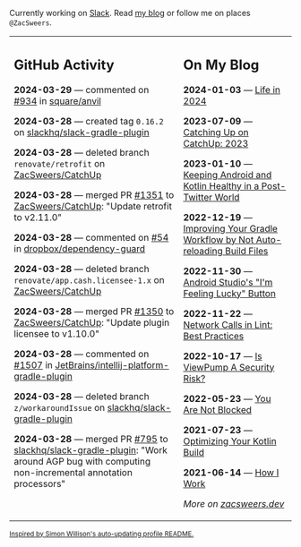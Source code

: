 Currently working on [Slack](https://slack.com/). Read [my blog](https://zacsweers.dev/) or follow me on places `@ZacSweers`.

<table><tr><td valign="top" width="60%">

## GitHub Activity
<!-- githubActivity starts -->
**2024-03-29** — commented on [#934](https://github.com/square/anvil/pull/934#issuecomment-2027695388) in [square/anvil](https://github.com/square/anvil)

**2024-03-28** — created tag `0.16.2` on [slackhq/slack-gradle-plugin](https://github.com/slackhq/slack-gradle-plugin)

**2024-03-28** — deleted branch `renovate/retrofit` on [ZacSweers/CatchUp](https://github.com/ZacSweers/CatchUp)

**2024-03-28** — merged PR [#1351](https://github.com/ZacSweers/CatchUp/pull/1351) to [ZacSweers/CatchUp](https://github.com/ZacSweers/CatchUp): "Update retrofit to v2.11.0"

**2024-03-28** — commented on [#54](https://github.com/dropbox/dependency-guard/issues/54#issuecomment-2026141769) in [dropbox/dependency-guard](https://github.com/dropbox/dependency-guard)

**2024-03-28** — deleted branch `renovate/app.cash.licensee-1.x` on [ZacSweers/CatchUp](https://github.com/ZacSweers/CatchUp)

**2024-03-28** — merged PR [#1350](https://github.com/ZacSweers/CatchUp/pull/1350) to [ZacSweers/CatchUp](https://github.com/ZacSweers/CatchUp): "Update plugin licensee to v1.10.0"

**2024-03-28** — commented on [#1507](https://github.com/JetBrains/intellij-platform-gradle-plugin/issues/1507#issuecomment-2026139875) in [JetBrains/intellij-platform-gradle-plugin](https://github.com/JetBrains/intellij-platform-gradle-plugin)

**2024-03-28** — deleted branch `z/workaroundIssue` on [slackhq/slack-gradle-plugin](https://github.com/slackhq/slack-gradle-plugin)

**2024-03-28** — merged PR [#795](https://github.com/slackhq/slack-gradle-plugin/pull/795) to [slackhq/slack-gradle-plugin](https://github.com/slackhq/slack-gradle-plugin): "Work around AGP bug with computing non-incremental annotation processors"
<!-- githubActivity ends -->
</td><td valign="top" width="40%">

## On My Blog
<!-- blog starts -->
**2024-01-03** — [Life in 2024](https://www.zacsweers.dev/life-in-2024/)

**2023-07-09** — [Catching Up on CatchUp: 2023](https://www.zacsweers.dev/catching-up-on-catchup-2023/)

**2023-01-10** — [Keeping Android and Kotlin Healthy in a Post-Twitter World](https://www.zacsweers.dev/keeping-android-healthy/)

**2022-12-19** — [Improving Your Gradle Workflow by Not Auto-reloading Build Files](https://www.zacsweers.dev/improving-your-workflow-by-not-auto-reloading-build-files/)

**2022-11-30** — [Android Studio's "I'm Feeling Lucky" Button](https://www.zacsweers.dev/android-studios-im-feeling-lucky-button/)

**2022-11-22** — [Network Calls in Lint: Best Practices](https://www.zacsweers.dev/network-calls-in-lint-best-practices/)

**2022-10-17** — [Is ViewPump A Security Risk?](https://www.zacsweers.dev/is-viewpump-a-security-risk/)

**2022-05-23** — [You Are Not Blocked](https://www.zacsweers.dev/you-are-not-blocked/)

**2021-07-23** — [Optimizing Your Kotlin Build](https://www.zacsweers.dev/optimizing-your-kotlin-build/)

**2021-06-14** — [How I Work](https://www.zacsweers.dev/how-i-work/)
<!-- blog ends -->
_More on [zacsweers.dev](https://zacsweers.dev/)_
</td></tr></table>

<sub><a href="https://simonwillison.net/2020/Jul/10/self-updating-profile-readme/">Inspired by Simon Willison's auto-updating profile README.</a></sub>